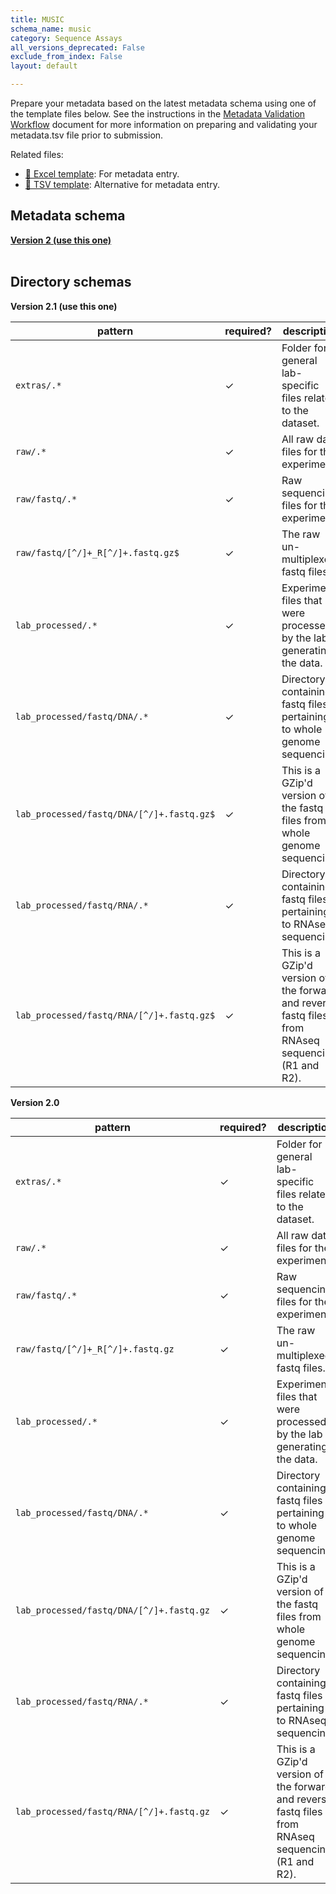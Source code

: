```yaml
---
title: MUSIC
schema_name: music
category: Sequence Assays
all_versions_deprecated: False
exclude_from_index: False
layout: default

---
```

Prepare your metadata based on the latest metadata schema using one of the template files below. See the instructions in the [Metadata Validation Workflow](https://docs.google.com/document/d/1lfgiDGbyO4K4Hz1FMsJjmJd9RdwjShtJqFYNwKpbcZY) document for more information on preparing and validating your metadata.tsv file prior to submission.

Related files:


- [📝 Excel template](https://raw.githubusercontent.com/hubmapconsortium/dataset-metadata-spreadsheet/main/music/latest/music.xlsx): For metadata entry.
- [📝 TSV template](https://raw.githubusercontent.com/hubmapconsortium/dataset-metadata-spreadsheet/main/music/latest/music.tsv): Alternative for metadata entry.




## Metadata schema


<summary><a href="https://openview.metadatacenter.org/templates/https:%2F%2Frepo.metadatacenter.org%2Ftemplates%2F5efe0d51-828c-457a-9b94-2ac8090fe14f"><b>Version 2 (use this one)</b></a></summary>



<br>

## Directory schemas
<summary><b>Version 2.1 (use this one)</b></summary>

| pattern | required? | description |
| --- | --- | --- |
| <code>extras\/.*</code> | ✓ | Folder for general lab-specific files related to the dataset. |
| <code>raw\/.*</code> | ✓ | All raw data files for the experiment. |
| <code>raw\/fastq\/.*</code> | ✓ | Raw sequencing files for the experiment. |
| <code>raw\/fastq\/[^\/]+_R[^\/]+\.fastq\.gz$</code> | ✓ | The raw un-multiplexed fastq files. |
| <code>lab_processed\/.*</code> | ✓ | Experiment files that were processed by the lab generating the data. |
| <code>lab_processed\/fastq\/DNA\/.*</code> | ✓ | Directory containing fastq files pertaining to whole genome sequencing. |
| <code>lab_processed\/fastq\/DNA\/[^\/]+\.fastq\.gz$</code> | ✓ | This is a GZip'd version of the fastq files from whole genome sequencing. |
| <code>lab_processed\/fastq\/RNA\/.*</code> | ✓ | Directory containing fastq files pertaining to RNAseq sequencing. |
| <code>lab_processed\/fastq\/RNA\/[^\/]+\.fastq\.gz$</code> | ✓ | This is a GZip'd version of the forward and reverse fastq files from RNAseq sequencing (R1 and R2). |

<summary><b>Version 2.0</b></summary>

| pattern | required? | description |
| --- | --- | --- |
| <code>extras\/.*</code> | ✓ | Folder for general lab-specific files related to the dataset. |
| <code>raw\/.*</code> | ✓ | All raw data files for the experiment. |
| <code>raw\/fastq\/.*</code> | ✓ | Raw sequencing files for the experiment. |
| <code>raw\/fastq\/[^\/]+_R[^\/]+\.fastq\.gz</code> | ✓ | The raw un-multiplexed fastq files. |
| <code>lab_processed\/.*</code> | ✓ | Experiment files that were processed by the lab generating the data. |
| <code>lab_processed\/fastq\/DNA\/.*</code> | ✓ | Directory containing fastq files pertaining to whole genome sequencing. |
| <code>lab_processed\/fastq\/DNA\/[^\/]+\.fastq\.gz</code> | ✓ | This is a GZip'd version of the fastq files from whole genome sequencing. |
| <code>lab_processed\/fastq\/RNA\/.*</code> | ✓ | Directory containing fastq files pertaining to RNAseq sequencing. |
| <code>lab_processed\/fastq\/RNA\/[^\/]+\.fastq\.gz</code> | ✓ | This is a GZip'd version of the forward and reverse fastq files from RNAseq sequencing (R1 and R2). |


